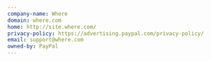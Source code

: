 ```yaml
---
company-name: Where
domain: where.com
home: http://site.where.com/
privacy-policy: https://advertising.paypal.com/privacy-policy/
email: support@where.com
owned-by: PayPal
---
```




